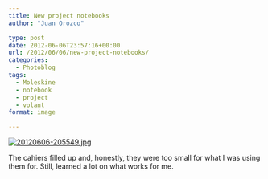 ```yaml
---
title: New project notebooks
author: "Juan Orozco" 

type: post
date: 2012-06-06T23:57:16+00:00
url: /2012/06/06/new-project-notebooks/
categories:
  - Photoblog
tags:
  - Moleskine
  - notebook
  - project
  - volant
format: image

---
```

[<img src="http://juanthedesigner.files.wordpress.com/2012/06/20120606-205549.jpg?w=580" alt="20120606-205549.jpg" class="alignnone size-full" data-recalc-dims="1" />][1]

The cahiers filled up and, honestly, they were too small for what I was using them for. Still, learned a lot on what works for me.

 [1]: http://juanthedesigner.files.wordpress.com/2012/06/20120606-205549.jpg?w=580